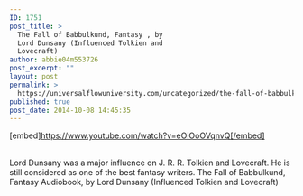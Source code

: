 ```yaml
---
ID: 1751
post_title: >
  The Fall of Babbulkund, Fantasy , by
  Lord Dunsany (Influenced Tolkien and
  Lovecraft)
author: abbie04m553726
post_excerpt: ""
layout: post
permalink: >
  https://universalflowuniversity.com/uncategorized/the-fall-of-babbulkund-fantasy-by-lord-dunsany-influenced-tolkien-and-lovecraft/
published: true
post_date: 2014-10-08 14:45:35
---
```

[embed]https://www.youtube.com/watch?v=eOiOoOVqnvQ[/embed]</br></br>
<p>Lord Dunsany was a major influence on J. R. R. Tolkien and Lovecraft.
He is still considered as one of the best fantasy writers.
The Fall of Babbulkund, Fantasy Audiobook, by Lord Dunsany (Influenced Tolkien and Lovecraft)</p>